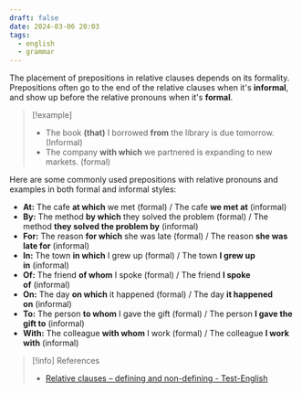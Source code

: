 ```yaml
---
draft: false
date: 2024-03-06 20:03
tags:
  - english
  - grammar
---
```


The placement of prepositions in relative clauses depends on its formality. Prepositions often go to the end of the relative clauses when it's **informal**, and show up before the relative pronouns when it's **formal**.

>[!example]
>- The book **(that)** I borrowed **from** the library is due tomorrow. (Informal)
>- The company **with which** we partnered is expanding to new markets. (formal)

Here are some commonly used prepositions with relative pronouns and examples in both formal and informal styles:

- **At:** The cafe **at which** we met (formal) / The cafe **we met at** (informal)
- **By:** The method **by which** they solved the problem (formal) / The method **they solved the problem by** (informal)
- **For:** The reason **for which** she was late (formal) / The reason **she was late for** (informal)
- **In:** The town **in which** I grew up (formal) / The town **I grew up in** (informal)
- **Of:** The friend **of whom** I spoke (formal) / The friend **I spoke of** (informal)
- **On:** The day **on which** it happened (formal) / The day **it happened on** (informal)
- **To:** The person **to whom** I gave the gift (formal) / The person **I gave the gift to** (informal)
- **With:** The colleague **with whom** I work (formal) / The colleague **I work with** (informal)


> [!info] References
> - [Relative clauses – defining and non-defining - Test-English](https://test-english.com/grammar-points/b2/relative-clauses/)
